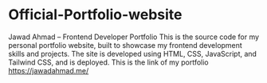 # Official-Portfolio-website
Jawad Ahmad – Frontend Developer Portfolio  This is the source code for my personal portfolio website, built to showcase my frontend development skills and projects. The site is developed using HTML, CSS, JavaScript, and Tailwind CSS, and is deployed.
This is the link of my portfolio
https://jawadahmad.me/

